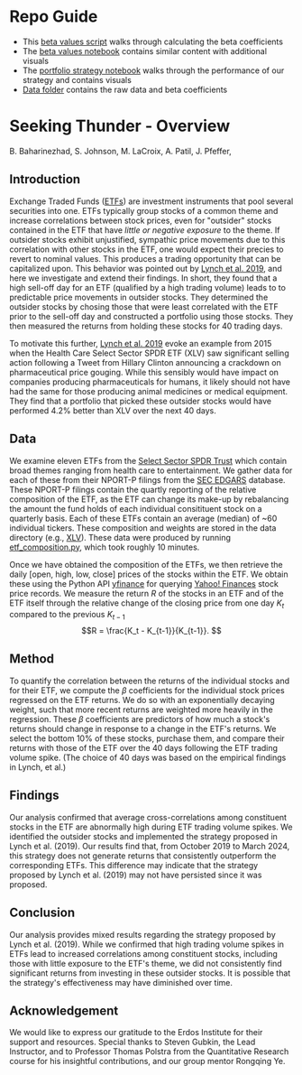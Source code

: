# Repo Guide
- This [beta values script]([url](https://github.com/mjplacroix/seeking-thunder/blob/main/beta_values.py)) walks through calculating the beta coefficients
- The [beta values notebook]([url](https://github.com/mjplacroix/seeking-thunder/blob/main/beta_values_bupd.ipynb)) contains similar content with additional visuals
- The [portfolio strategy notebook](https://github.com/mjplacroix/seeking-thunder/blob/main/portfolio-strategy.ipynb) walks through the performance of our strategy and contains visuals
- [Data folder](https://github.com/mjplacroix/seeking-thunder/tree/main/data) contains the raw data and beta coefficients

# Seeking Thunder - Overview
B.  Baharinezhad, S. Johnson, M. LaCroix, A. Patil, J. Pfeffer, 

## Introduction

Exchange Traded Funds ([ETFs](https://www.investopedia.com/terms/e/etf.asp)) are investment instruments that pool several securities into one. ETFs typically group stocks of a common theme and increase correlations between stock prices, even for "outsider" stocks contained in the ETF that have *little or negative exposure* to the theme. If outsider stocks exhibit unjustified, sympathic price movements due to this correlation with other stocks in the ETF, one would expect their precies to revert to nominal values. This produces a trading opportunity that can be capitalized upon. This behavior was pointed out by [Lynch et al. 2019](https://www.tandfonline.com/doi/full/10.1080/0015198X.2019.1572358), and here we investigate and extend their findings. In short, they found that a high sell-off day for an ETF (qualified by a high trading volume) leads to to predictable price movements in outsider stocks. They determined the outsider stocks by chosing those that were least correlated with the ETF prior to the sell-off day and constructed a portfolio using those stocks. They then measured the returns from holding these stocks for 40 trading days. 

To motivate this further, [Lynch et al. 2019](https://www.tandfonline.com/doi/full/10.1080/0015198X.2019.1572358) evoke an example from 2015 when the Health Care Select Sector SPDR ETF (XLV) saw significant selling action following a Tweet from Hillary Clinton announcing a crackdown on pharmaceutical price gouging. While this sensibly would have impact on companies producing pharmaceuticals for humans, it likely should not have had the same for those producing animal medicines or medical equipment. They find that a portfolio that picked these outsider stocks would have performed 4.2% better than XLV over the next 40 days. 

## Data

We examine eleven ETFs from the [Select Sector SPDR Trust](https://www.sectorspdrs.com/) which contain broad themes ranging from health care to entertainment. We gather data for each of these from their NPORT-P filings from the [SEC EDGARS](https://www.sec.gov/edgar/search-and-access) database. These NPORT-P filings contain the quartly reporting of the relative composition of the ETF, as the ETF can change its make-up by rebalancing the amount the fund holds of each individual consitituent stock on a quarterly basis. Each of these ETFs contain an average (median) of ~60 individual tickers. These composition and weights are stored in the data directory (e.g., [XLV](data/S000006408.csv)). These data were produced by running [etf_composition.py](data_collection/etf_composition.py), which took roughly 10 minutes. 

Once we have obtained the composition of the ETFs, we then retrieve the daily [open, high, low, close] prices of the stocks within the ETF. We obtain these using the Python API [yfinance](https://pypi.org/project/yfinance/) for querying [Yahoo! Finances](https://finance.yahoo.com/) stock price records. We measure the return $R$ of the stocks in an ETF and of the ETF itself through the relative change of the closing price from one day $K_t$ compared to the previous $K_{t-1}$
$$R = \frac{K_t - K_{t-1}}{K_{t-1}}.
$$

## Method

To quantify the correlation between the returns of the individual stocks and for their ETF, we compute the $\beta$ coefficients for the individual stock prices regressed on the ETF returns. We do so with an exponentially decaying weight, such that more recent returns are weighted more heavily in the regression. These $\beta$ coefficients are predictors of how much a stock's returns should change in response to a change in the ETF's returns.
We select the bottom 10% of these stocks, purchase them, and compare their returns with those of the ETF over the 40 days following the ETF trading volume spike. (The choice of 40 days was based on the empirical findings in Lynch, et al.)  

## Findings

Our analysis confirmed that average cross-correlations among constituent stocks in the ETF are abnormally high during ETF trading volume spikes. We identified the outsider stocks and implemented the strategy proposed in Lynch et al. (2019). Our results find that, from October 2019 to March 2024, this strategy does not generate returns that consistently outperform the corresponding ETFs. This difference may indicate that the strategy proposed by Lynch et al. (2019) may not have persisted since it was proposed. 

## Conclusion

Our analysis provides mixed results regarding the strategy proposed by Lynch et al. (2019). While we confirmed that high trading volume spikes in ETFs lead to increased correlations among constituent stocks, including those with little exposure to the ETF's theme, we did not consistently find significant returns from investing in these outsider stocks. It is possible that the strategy's effectiveness may have diminished over time. 

## Acknowledgement 

We would like to express our gratitude to the Erdos Institute for their support and resources. Special thanks to Steven Gubkin, the Lead Instructor, and to Professor Thomas Polstra from the Quantitative Research course for his insightful contributions, and our group mentor Rongqing Ye. 



